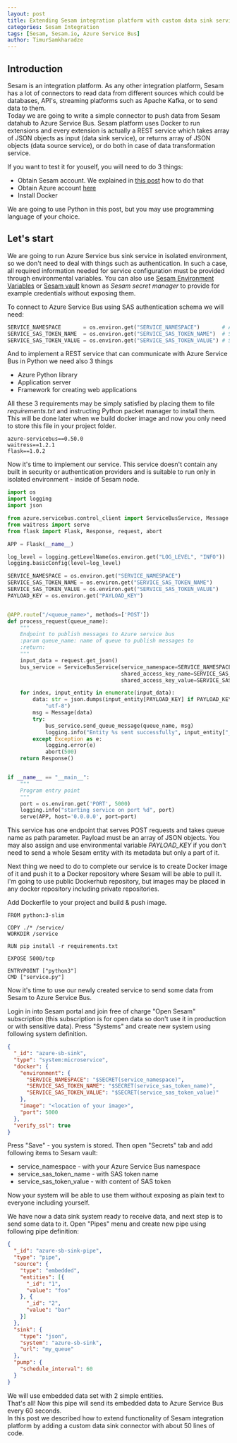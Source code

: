 ```yaml
---
layout: post
title: Extending Sesam integration platform with custom data sink service. 
categories: Sesam Integration
tags: [Sesam, Sesam.io, Azure Service Bus]
author: TimurSamkharadze
---
```


## Introduction

Sesam is an integration platform. As any other integration platform, Sesam has a lot of connectors to read data from different sources which could be databases, API's, streaming platforms such as Apache Kafka, or to send data to them.  
Today we are going to write a simple connector to push data from Sesam datahub to Azure Service Bus. Sesam platform uses Docker to run extensions and every extension is actually a REST service which takes array of JSON objects as input (data sink service), or returns array of JSON objects (data source service), or do both in case of data transformation service. 

If you want to test it for youself, you will need to do 3 things:
* Obtain Sesam account. We explained in [this post](http://blog.sysco.no/data/analysis/Making-data-pipelines-with-Sesam-and-Oslo-City-Bike-public-API-in-5-minutes/) how to do that
* Obtain Azure account [here](https://azure.microsoft.com/en-us/free/)
* Install Docker

We are going to use Python in this post, but you may use programming language of your choice.

## Let's start
We are going to run Azure Service bus sink service in isolated environment, so we don't need to deal with things such as authentication. In such a case, all required information needed for service configuration must be provided through environmental variables. You can also use [Sesam Environment Variables](https://docs.sesam.io/configuration.html#environment-variables) or [Sesam vault](https://docs.sesam.io/security.html#secrets-manager) known as _Sesam secret manager_ to provide for example credentials without exposing them.

To connect to Azure Service Bus using SAS authentication schema we will need:  
```python
SERVICE_NAMESPACE       = os.environ.get("SERVICE_NAMESPACE")       # Azure Service Bus service namespace
SERVICE_SAS_TOKEN_NAME  = os.environ.get("SERVICE_SAS_TOKEN_NAME")  # SAS key name
SERVICE_SAS_TOKEN_VALUE = os.environ.get("SERVICE_SAS_TOKEN_VALUE") # SAS key
```

And to implement a REST service that can communicate with Azure Service Bus in Python we need also 3 things
* Azure Python library
* Application server
* Framework for creating web applications  

All these 3 requirements may be simply satisfied by placing them to file _requirements.txt_ and instructing Python packet manager to install them. This will be done later when we build docker image and now you only need to store this file in your project folder.

```
azure-servicebus==0.50.0
waitress==1.2.1
flask==1.0.2
```

Now it's time to implement our service. This service doesn't contain any built in security or authentication providers and is suitable to run only in isolated environment - inside of Sesam node.


```python
import os
import logging
import json

from azure.servicebus.control_client import ServiceBusService, Message
from waitress import serve
from flask import Flask, Response, request, abort

APP = Flask(__name__)

log_level = logging.getLevelName(os.environ.get("LOG_LEVEL", "INFO"))
logging.basicConfig(level=log_level)

SERVICE_NAMESPACE = os.environ.get("SERVICE_NAMESPACE")
SERVICE_SAS_TOKEN_NAME = os.environ.get("SERVICE_SAS_TOKEN_NAME")
SERVICE_SAS_TOKEN_VALUE = os.environ.get("SERVICE_SAS_TOKEN_VALUE")
PAYLOAD_KEY = os.environ.get("PAYLOAD_KEY")


@APP.route("/<queue_name>", methods=['POST'])
def process_request(queue_name):
    """
    Endpoint to publish messages to Azure service bus
    :param queue_name: name of queue to publish messages to
    :return:
    """
    input_data = request.get_json()
    bus_service = ServiceBusService(service_namespace=SERVICE_NAMESPACE,
                                    shared_access_key_name=SERVICE_SAS_TOKEN_NAME,
                                    shared_access_key_value=SERVICE_SAS_TOKEN_VALUE)

    for index, input_entity in enumerate(input_data):
        data: str = json.dumps(input_entity[PAYLOAD_KEY] if PAYLOAD_KEY else input_entity).encode(
            "utf-8")
        msg = Message(data)
        try:
            bus_service.send_queue_message(queue_name, msg)
            logging.info("Entity %s sent successfully", input_entity["_id"])
        except Exception as e:
            logging.error(e)
            abort(500)
    return Response()


if __name__ == "__main__":
    """
    Program entry point
    """
    port = os.environ.get('PORT', 5000)
    logging.info("starting service on port %d", port)
    serve(APP, host='0.0.0.0', port=port)
```
    
This service has one endpoint that serves POST requests and takes queue name as path parameter. Payload must be an array of JSON objects. You may also assign and use environmental variable _PAYLOAD\_KEY_ if you don't need to send a whole Sesam entity with its metadata but only a part of it.

Next thing we need to do to complete our service is to create Docker image of it and push it to a Docker repository where Sesam will be able to pull it. I'm going to use public Dockerhub repository, but images may be placed in any docker repository including private repositories.  

Add Dockerfile to your project and build & push image.

```
FROM python:3-slim

COPY ./* /service/
WORKDIR /service

RUN pip install -r requirements.txt

EXPOSE 5000/tcp

ENTRYPOINT ["python3"]
CMD ["service.py"]
```

Now it's time to use our newly created service to send some data from Sesam to Azure Service Bus.

Login in into Sesam portal and join free of charge "Open Sesam" subscription (this subscription is for open data so don't use it in production or with sensitive data).
Press "Systems" and create new system using following system definition.
```json
{
  "_id": "azure-sb-sink",
  "type": "system:microservice",
  "docker": {
    "environment": {
      "SERVICE_NAMESPACE": "$SECRET(service_namespace)",
      "SERVICE_SAS_TOKEN_NAME": "$SECRET(service_sas_token_name)",
      "SERVICE_SAS_TOKEN_VALUE": "$SECRET(service_sas_token_value)"
    },
    "image": "<location of your image>",
    "port": 5000
  },
  "verify_ssl": true
}

```
Press "Save" - you system is stored. Then open "Secrets" tab and add following items to Sesam vault:
* service_namespace - with your Azure Service Bus namespace
* service_sas_token_name - with SAS token name
* service_sas_token_value - with content of SAS token

Now your system will be able to use them without exposing as plain text to everyone including yourself.

We have now a data sink system ready to receive data, and next step is to send some data to it. Open "Pipes" menu and create new pipe using following pipe definition: 
```json
{
  "_id": "azure-sb-sink-pipe",
  "type": "pipe",
  "source": {
    "type": "embedded",
    "entities": [{
      "_id": "1",
      "value": "foo"
    }, {
      "_id": "2",
      "value": "bar"
    }]
  },
  "sink": {
    "type": "json",
    "system": "azure-sb-sink",
    "url": "my_queue"
  },
  "pump": {
    "schedule_interval": 60
  }
}
```
We will use embedded data set with 2 simple entities.  
That's all! Now this pipe will send its embedded data to Azure Service Bus every 60 seconds.  
In this post we described how to extend functionality of Sesam integration platform by adding a custom data sink connector with about 50 lines of code.  
